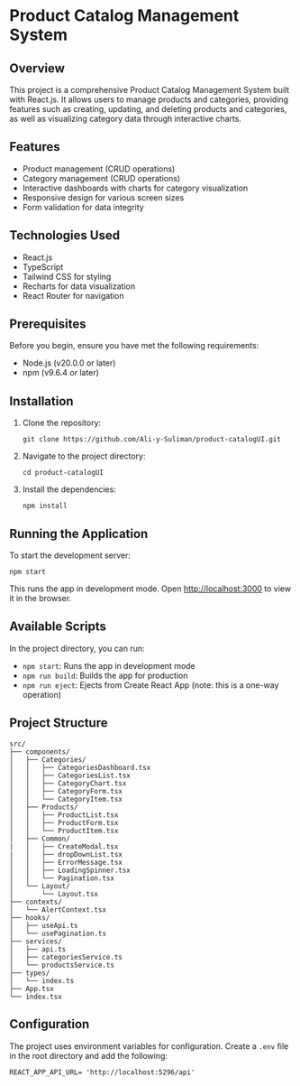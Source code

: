 # Product Catalog Management System

## Overview

This project is a comprehensive Product Catalog Management System built with React.js. It allows users to manage products and categories, providing features such as creating, updating, and deleting products and categories, as well as visualizing category data through interactive charts.

## Features

- Product management (CRUD operations)
- Category management (CRUD operations)
- Interactive dashboards with charts for category visualization
- Responsive design for various screen sizes
- Form validation for data integrity

## Technologies Used

- React.js
- TypeScript
- Tailwind CSS for styling
- Recharts for data visualization
- React Router for navigation

## Prerequisites

Before you begin, ensure you have met the following requirements:

- Node.js (v20.0.0 or later)
- npm (v9.6.4 or later)

## Installation

1. Clone the repository:
   ```
   git clone https://github.com/Ali-y-Suliman/product-catalogUI.git
   ```

2. Navigate to the project directory:
   ```
   cd product-catalogUI
   ```

3. Install the dependencies:
   ```
   npm install
   ```

## Running the Application

To start the development server:

```
npm start
```

This runs the app in development mode. Open [http://localhost:3000](http://localhost:3000) to view it in the browser.

## Available Scripts

In the project directory, you can run:

- `npm start`: Runs the app in development mode
- `npm run build`: Builds the app for production
- `npm run eject`: Ejects from Create React App (note: this is a one-way operation)

## Project Structure

```
src/
├── components/
│   ├── Categories/
│   │   ├── CategoriesDashboard.tsx
│   │   ├── CategoriesList.tsx
│   │   ├── CategoryChart.tsx
│   │   ├── CategoryForm.tsx
│   │   └── CategoryItem.tsx
│   ├── Products/
│   │   ├── ProductList.tsx
│   │   ├── ProductForm.tsx
│   │   └── ProductItem.tsx
│   ├── Common/
|   │   ├── CreateModal.tsx
|   │   ├── dropDownList.tsx
│   │   ├── ErrorMessage.tsx
│   │   ├── LoadingSpinner.tsx
│   │   └── Pagination.tsx
│   └── Layout/
│       └── Layout.tsx
├── contexts/
│   └── AlertContext.tsx
├── hooks/
│   ├── useApi.ts
│   └── usePagination.ts
├── services/
│   ├── api.ts
│   ├── categoriesService.ts
│   └── productsService.ts
├── types/
│   └── index.ts
├── App.tsx
└── index.tsx
```

## Configuration

The project uses environment variables for configuration. Create a `.env` file in the root directory and add the following:

```
REACT_APP_API_URL= 'http://localhost:5296/api'
```
